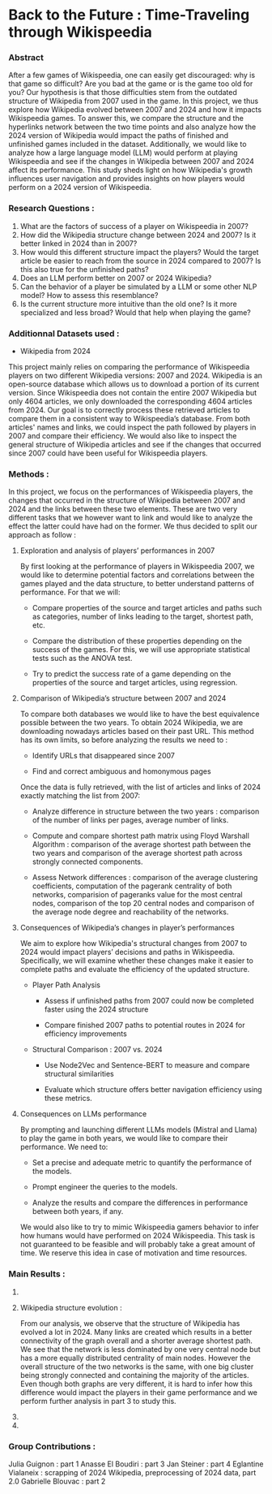 # Back to the Future : Time-Traveling through Wikispeedia 

### Abstract

After a few games of Wikispeedia, one can easily get discouraged: why is that game so difficult? Are you bad at the game or is the game too old for you? 
Our hypothesis is that those difficulties stem from the outdated structure of Wikipedia from 2007 used in the game. In this project, we thus explore how Wikipedia evolved between 2007 and 2024 and how it impacts Wikispeedia games. To answer this, we compare the structure and the hyperlinks network between the two time points and also analyze how the 2024 version of Wikipedia would impact the paths of finished and unfinished games included in the dataset. Additionally, we would like to analyze how a large language model (LLM) would perform at playing Wikispeedia and see if the changes in Wikipedia between 2007 and 2024 affect its performance. 
This study sheds light on how Wikipedia's growth influences user navigation and provides insights on how players would perform on a 2024 version of Wikispeedia.

### Research Questions :

1. What are the factors of success of a player on Wikispeedia in 2007?
2. How did the Wikipedia structure change between 2024 and 2007? Is it better linked in 2024 than in 2007? 
3. How would this different structure impact the players? Would the target article be easier to reach from the source in 2024 compared to 2007? Is this also true for the unfinished paths?
4. Does an LLM perform better on 2007 or 2024 Wikipedia? 
5. Can the behavior of a player be simulated by a LLM or some other NLP model? How to assess this resemblance? 
6. Is the current structure more intuitive than the old one? Is it more specialized and less broad? Would that help when playing the game? 

### Additionnal Datasets used : 
- Wikipedia from 2024 

This project mainly relies on comparing the performance of Wikispeedia players on two different Wikipedia versions: 2007 and 2024. Wikipedia is an open-source database which allows us to download a portion of its current version. Since Wikispeedia does not contain the entire 2007 Wikipedia but only 4604 articles, we only downloaded the corresponding 4604 articles from 2024. Our goal is to correctly process these retrieved articles to compare them in a consistent way to Wikispeedia’s database. From both articles' names and links, we could inspect the path followed by players in 2007 and compare their efficiency. We would also like to inspect the general structure of Wikipedia articles and see if the changes that occurred since 2007 could have been useful for Wikispeedia players.

### Methods :

In this project, we focus on the performances of Wikispeedia players, the changes that occurred in the structure of Wikipedia between 2007 and 2024 and the links between these two elements. These are two very different tasks that we however want to link and would like to analyze the effect the latter could have had on the former. We thus decided to split our approach as follow :

1. Exploration and analysis of players’ performances in 2007

    By first looking at the performance of players in Wikispeedia 2007, we would like to determine potential factors and correlations between the games played and the data structure, to better understand patterns of performance. For that we will:

    - Compare properties of the source and target articles and paths such as categories, number of links leading to the target, shortest path, etc. 

    - Compare the distribution of these properties depending on the success of the games. For this, we will use appropriate statistical tests such as the ANOVA test.

    - Try to predict the success rate of a game depending on the properties of the source and target articles, using regression.

2. Comparison of Wikipedia’s structure between 2007 and 2024

    To compare both databases we would like to have the best equivalence possible between the two years. To obtain 2024 Wikipedia, we are downloading nowadays articles based on their past URL. This method has its own limits, so before analyzing the results we need to :

    - Identify URLs that disappeared since 2007

    - Find and correct ambiguous and homonymous pages


    Once the data is fully retrieved, with the list of articles and links of 2024 exactly matching the list from 2007: 

    - Analyze difference in structure between the two years : comparison of the number of links per pages, average number of links.

    - Compute and compare shortest path matrix using Floyd Warshall Algorithm : comparison of the average shortest path between the two years and comparison of the average shortest path across strongly connected components.

    - Assess Network differences : comparison of the average clustering coefficients, computation of the pagerank centrality of both networks, comparision of pageranks value for the most central nodes, comparison of the top 20 central nodes and comparison of the average node degree and reachability of the networks. 

3. Consequences of Wikipedia’s changes in player’s performances

    We aim to explore how Wikipedia's structural changes from 2007 to 2024 would impact players’ decisions and paths in Wikispeedia. Specifically, we will examine whether these changes make it easier to complete paths and evaluate the efficiency of the updated structure.

    - Player Path Analysis

        - Assess if unfinished paths from 2007 could now be completed faster using the 2024 structure

        - Compare finished 2007 paths to potential routes in 2024 for efficiency improvements

    - Structural Comparison : 2007 vs. 2024

        - Use Node2Vec and Sentence-BERT to measure and compare structural similarities

        - Evaluate which structure offers better navigation efficiency using these metrics.

4. Consequences on LLMs performance

    By prompting and launching different LLMs models (Mistral and Llama) to play the game in both years, we would like to compare their performance. We need to:

    - Set a precise and adequate metric to quantify the performance of the models. 

    - Prompt engineer the queries to the models.

    - Analyze the results and compare the differences in performance between both years, if any.

    We would also like to try to mimic Wikispeedia gamers behavior to infer how humans would have performed on 2024 Wikispeedia. This task is not guaranteed to be feasible and will probably take a great amount of time. We reserve this idea in case of motivation and time resources.

### Main Results :

1.

2. Wikipedia structure evolution : 

    From our analysis, we observe that the structure of Wikipedia has evolved a lot in 2024. Many links are created which results in a better connectivity of the graph overall and a shorter average shortest path. We see that the network is less dominated by one very central node but has a more equally distributed centrality of main nodes. However the overall structure of the two networks is the same, with one big cluster being strongly connected and containing the majority of the articles. Even though both graphs are very different, it is hard to infer how this difference would impact the players in their game performance and we perform further analysis in part 3 to study this. 

3. 

4. 


### Group Contributions : 

Julia Guignon : part 1 
Anasse El Boudiri : part 3
Jan Steiner : part 4
Eglantine Vialaneix : scrapping of 2024 Wikipedia, preprocessing of 2024 data, part 2.0 
Gabrielle Blouvac : part 2 